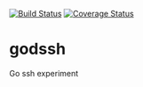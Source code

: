 
[![Build Status](https://travis-ci.org/dopuskh3/godssh.png)](https://travis-ci.org/dopuskh3/godssh)
[![Coverage Status](https://coveralls.io/repos/dopuskh3/godssh/badge.png)](https://coveralls.io/r/dopuskh3/godssh)

godssh
======

Go ssh experiment
